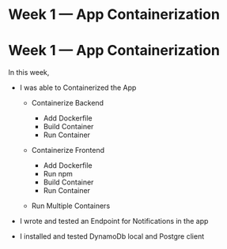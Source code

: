 # Week 1 — App Containerization

# Week 1 — App Containerization

In this week,
 - I was able to Containerized the App
    - Containerize Backend
        - Add Dockerfile
        - Build Container
        - Run Container


    - Containerize Frontend
        - Add Dockerfile
        - Run npm
        - Build Container
        - Run Container
    - Run Multiple Containers

- I wrote and tested an Endpoint for Notifications in the app

- I installed and tested DynamoDb local and Postgre client
    
